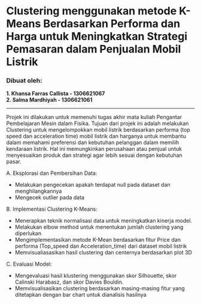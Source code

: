 # Clustering menggunakan metode K-Means Berdasarkan Performa dan Harga untuk Meningkatkan Strategi Pemasaran dalam Penjualan Mobil Listrik
### **Dibuat oleh:**
**1. Khansa Farras Callista - 1306621067** <br>
**2. Salma Mardhiyah - 1306621061**

-----

Projek ini dilakukan untuk memenuhi tugas akhir mata kuliah Pengantar Pembelajaran Mesin dalam Fisika. Tujuan dari projek ini adalah melakukan Clustering untuk mengelompokkan mobil listrik berdasarkan performa (top speed dan acceleration time) mobil listrik dan harganya untuk membantu dalam memahami preferensi dan kebutuhan pelanggan dalam memilih kendaraan listrik. Hal ini memungkinkan perusahaan atau penjual untuk menyesuaikan produk dan strategi agar lebih sesuai dengan kebutuhan pasar.

A. Eksplorasi dan Pembersihan Data:
* Melakukan pengecekan apakah terdapat null pada dataset dan menghilangkannya
* Mengecek outlier pada data

B. Implementasi Clustering K-Means:
* Menerapkan teknik normalisasi data untuk meningkatkan kinerja model.
* Melakukan elbow method untuk menentukan jumlah clustering yang diperlukan
* Mengimplementasikan metode K-Mean berdasarkan fitur Price dan performa (Top_speed dan Acceleration_time) dari dataset mobil listrik
* Memvisualiasasikan hasil clustering dan centernya berdasarkan plot 3D

C. Evaluasi Model:
* Mengevaluasi hasil klustering menggunakan skor Silhouette, skor Calinski Harabasz, dan skor Davies Bouldin.
* Memvisualisasikan clustering berdasarkan masing-masing fitur yang ditetapkan dengan bar chart untuk dianalisis hasilnya
